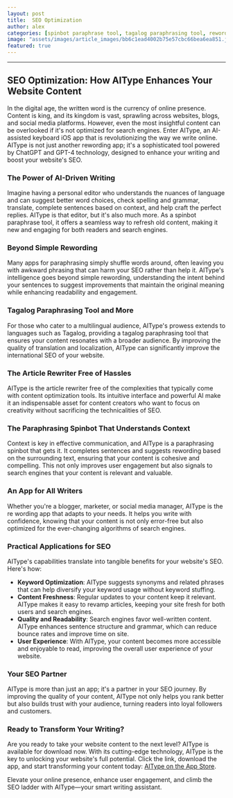 ```yaml
---
layout: post
title:  SEO Optimization
author: alex
categories: [spinbot paraphrase tool, tagalog paraphrasing tool, rewording app, apps for paraphrasing, re wording app, article rewriter free, paraphrasing spinbot]
image: "assets/images/article_images/bb6c1ead4002b75e57cbc66bea6ea851.jpg"
featured: true
---
```


---

## SEO Optimization: How AIType Enhances Your Website Content

In the digital age, the written word is the currency of online presence. Content is king, and its kingdom is vast, sprawling across websites, blogs, and social media platforms. However, even the most insightful content can be overlooked if it's not optimized for search engines. Enter AIType, an AI-assisted keyboard iOS app that is revolutionizing the way we write online. AIType is not just another rewording app; it's a sophisticated tool powered by ChatGPT and GPT-4 technology, designed to enhance your writing and boost your website's SEO.

### The Power of AI-Driven Writing

Imagine having a personal editor who understands the nuances of language and can suggest better word choices, check spelling and grammar, translate, complete sentences based on context, and help craft the perfect replies. AIType is that editor, but it's also much more. As a spinbot paraphrase tool, it offers a seamless way to refresh old content, making it new and engaging for both readers and search engines.

### Beyond Simple Rewording

Many apps for paraphrasing simply shuffle words around, often leaving you with awkward phrasing that can harm your SEO rather than help it. AIType's intelligence goes beyond simple rewording, understanding the intent behind your sentences to suggest improvements that maintain the original meaning while enhancing readability and engagement.

### Tagalog Paraphrasing Tool and More

For those who cater to a multilingual audience, AIType's prowess extends to languages such as Tagalog, providing a tagalog paraphrasing tool that ensures your content resonates with a broader audience. By improving the quality of translation and localization, AIType can significantly improve the international SEO of your website.

### The Article Rewriter Free of Hassles

AIType is the article rewriter free of the complexities that typically come with content optimization tools. Its intuitive interface and powerful AI make it an indispensable asset for content creators who want to focus on creativity without sacrificing the technicalities of SEO.

### The Paraphrasing Spinbot That Understands Context

Context is key in effective communication, and AIType is a paraphrasing spinbot that gets it. It completes sentences and suggests rewording based on the surrounding text, ensuring that your content is cohesive and compelling. This not only improves user engagement but also signals to search engines that your content is relevant and valuable.

### An App for All Writers

Whether you're a blogger, marketer, or social media manager, AIType is the re wording app that adapts to your needs. It helps you write with confidence, knowing that your content is not only error-free but also optimized for the ever-changing algorithms of search engines.

### Practical Applications for SEO

AIType's capabilities translate into tangible benefits for your website's SEO. Here's how:

- **Keyword Optimization**: AIType suggests synonyms and related phrases that can help diversify your keyword usage without keyword stuffing.
- **Content Freshness**: Regular updates to your content keep it relevant. AIType makes it easy to revamp articles, keeping your site fresh for both users and search engines.
- **Quality and Readability**: Search engines favor well-written content. AIType enhances sentence structure and grammar, which can reduce bounce rates and improve time on site.
- **User Experience**: With AIType, your content becomes more accessible and enjoyable to read, improving the overall user experience of your website.

### Your SEO Partner

AIType is more than just an app; it's a partner in your SEO journey. By improving the quality of your content, AIType not only helps you rank better but also builds trust with your audience, turning readers into loyal followers and customers.

### Ready to Transform Your Writing?

Are you ready to take your website content to the next level? AIType is available for download now. With its cutting-edge technology, AIType is the key to unlocking your website's full potential. Click the link, download the app, and start transforming your content today: [AIType on the App Store](https://apps.apple.com/us/app/aitype-grammar-check-keyboard/id6469163944).

Elevate your online presence, enhance user engagement, and climb the SEO ladder with AIType—your smart writing assistant.